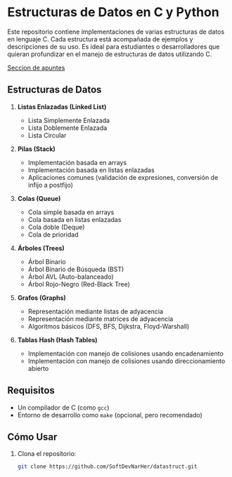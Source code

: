 # Estructuras de Datos en C y Python

Este repositorio contiene implementaciones de varias estructuras de datos en lenguaje C. Cada estructura está acompañada de ejemplos y descripciones de su uso. Es ideal para estudiantes o desarrolladores que quieran profundizar en el manejo de estructuras de datos utilizando C.

[Seccion de apuntes](/Apuntes.md)

## Estructuras de Datos

1. **Listas Enlazadas (Linked List)**
   - Lista Simplemente Enlazada
   - Lista Doblemente Enlazada
   - Lista Circular

2. **Pilas (Stack)**
   - Implementación basada en arrays
   - Implementación basada en listas enlazadas
   - Aplicaciones comunes (validación de expresiones, conversión de infijo a postfijo)

3. **Colas (Queue)**
   - Cola simple basada en arrays
   - Cola basada en listas enlazadas
   - Cola doble (Deque)
   - Cola de prioridad

4. **Árboles (Trees)**
   - Árbol Binario
   - Árbol Binario de Búsqueda (BST)
   - Árbol AVL (Auto-balanceado)
   - Árbol Rojo-Negro (Red-Black Tree)

5. **Grafos (Graphs)**
   - Representación mediante listas de adyacencia
   - Representación mediante matrices de adyacencia
   - Algoritmos básicos (DFS, BFS, Dijkstra, Floyd-Warshall)

6. **Tablas Hash (Hash Tables)**
   - Implementación con manejo de colisiones usando encadenamiento
   - Implementación con manejo de colisiones usando direccionamiento abierto

## Requisitos

- Un compilador de C (como `gcc`)
- Entorno de desarrollo como `make` (opcional, pero recomendado)

## Cómo Usar

1. Clona el repositorio:
   ```bash
   git clone https://github.com/SoftDevNarHer/datastruct.git
